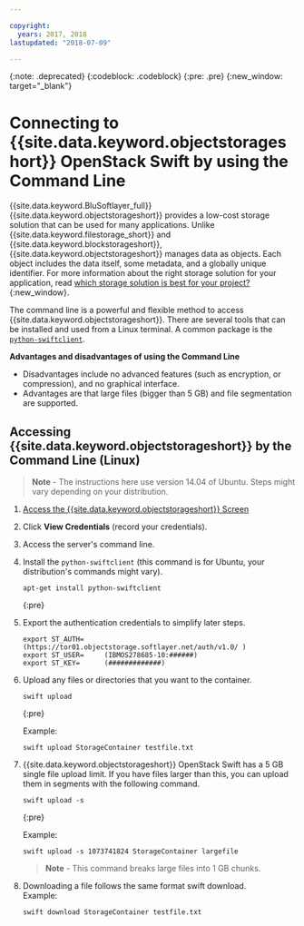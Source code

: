 ```yaml
---

copyright:
  years: 2017, 2018
lastupdated: "2018-07-09"

---
```

{:note: .deprecated}
{:codeblock: .codeblock} 
{:pre: .pre}
{:new_window: target="_blank"}

# Connecting to {{site.data.keyword.objectstorageshort}} OpenStack Swift by using the Command Line

{{site.data.keyword.BluSoftlayer_full}} {{site.data.keyword.objectstorageshort}} provides a low-cost storage solution that can be used for many applications. Unlike {{site.data.keyword.filestorage_short}} and {{site.data.keyword.blockstorageshort}}, {{site.data.keyword.objectstorageshort}} manages data as objects. Each object includes the data itself, some metadata, and a globally unique identifier. For more information about the right storage solution for your application, read [which storage solution is best for your project?](http://blog.softlayer.com/2014/which-storage-solution-best-your-project){:new_window}. 

The command line is a powerful and flexible method to access {{site.data.keyword.objectstorageshort}}. There are several tools that can be installed and used from a Linux terminal. A common package is the [`python-swiftclient`](https://pypi.python.org/pypi/python-swiftclient). 

**Advantages and disadvantages of using the Command Line**
- Disadvantages include no advanced features (such as encryption, or compression), and no graphical interface.
- Advantages are that large files (bigger than 5 GB) and file segmentation are supported.

## Accessing {{site.data.keyword.objectstorageshort}} by the Command Line (Linux)

>**Note** - The instructions here use version 14.04 of Ubuntu. Steps might vary depending on your distribution.

1. [Access the {{site.data.keyword.objectstorageshort}} Screen](interacting-in-portal.html)
2. Click **View Credentials** (record your credentials).
3. Access the server's command line.
4. Install the `python-swiftclient` (this command is for Ubuntu, your distribution's commands might vary).<br/>
   ```
   apt-get install python-swiftclient
   ```
   {:pre}
   
5. Export the authentication credentials to simplify later steps.<br/>
   ```
   export ST_AUTH=     (https://tor01.objectstorage.softlayer.net/auth/v1.0/ )
   export ST_USER=     (IBMOS278685-10:######)
   export ST_KEY=      (#############)
   ```

6. Upload any files or directories that you want to the container.<br/>
   ```
   swift upload
   ```
   {:pre}
   
   Example: 
   ```
   swift upload StorageContainer testfile.txt
   ```
   
7. {{site.data.keyword.objectstorageshort}} OpenStack Swift has a 5 GB single file upload limit. If you have files larger than this, you can upload them in segments with the following command. <br/>
    ```
    swift upload -s
    ```
    {:pre}
    
    Example: 
    ```
    swift upload -s 1073741824 StorageContainer largefile
    ```
    
    >**Note** - This command breaks large files into 1 GB chunks.
    
8. Downloading a file follows the same format swift download.<br/>
   Example: 
   ```
   swift download StorageContainer testfile.txt
   ```
   
